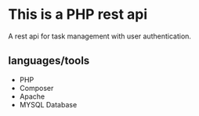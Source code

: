 # This is a PHP rest api

A rest api for task management with user authentication.
## languages/tools
- PHP
- Composer
- Apache
- MYSQL Database
